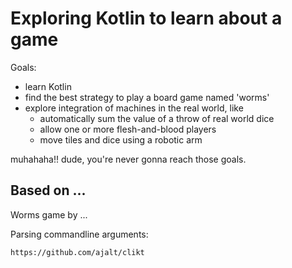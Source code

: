 # Exploring Kotlin to learn about a game 

Goals:
- learn Kotlin 
- find the best strategy to play a board game named 'worms'
- explore integration of machines in the real world, like 
  - automatically sum the value of a throw of real world dice
  - allow one or more flesh-and-blood players 
  - move tiles and dice using a robotic arm  

muhahaha!! dude, you're never gonna reach those goals. 

## Based on ... 

Worms game by ...

Parsing commandline arguments:

    https://github.com/ajalt/clikt
